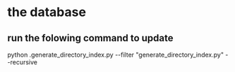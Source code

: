 # the database
## run the folowing command to update
python .generate_directory_index.py --filter "generate_directory_index.py" --recursive